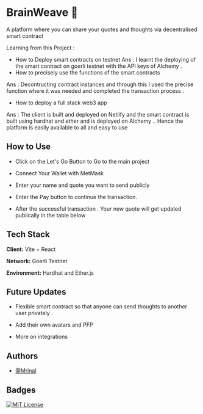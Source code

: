 
# BrainWeave 🧠
A platform where you can share your quotes and thoughts via decentralised smart contract 

Learning from this Project :
- How to Deploy smart contracts on testnet 
 Ans : I learnt the deploying of the smart contract on goerli testnet with the API keys of Alchemy . 
- How to precisely use the functions of the smart contracts 

 Ans : Decontructing contract instances and through this I used the precise function where it was needed and completed the transaction process . 

- How to deploy a full stack web3 app 

 Ans : The client is built and deployed on Netlify and the smart contract is built using hardhat and ether and is deployed on Alchemy .. Hence the platform is easily available to all and easy to use


## How to Use

 - Click on the Let's Go Button to Go to the main project
 - Connect Your Wallet with MetMask
 - Enter your name and quote you want to send publicly 

 - Enter the Pay button to continue the transaction.

 - After the successful transaction . Your new quote will get updated publically in the table below




## Tech Stack

**Client:** Vite + React

**Network:** Goerli Testnet

**Environment:** Hardhat and Ether.js

## Future Updates

- Flexible smart contract so that anyone can send thoughts to another user privately .

- Add their own avatars and PFP 

- More on integrations




## Authors

- [@Mrinal](https://www.github.com/mrinalxdev)


## Badges



[![MIT License](https://img.shields.io/badge/License-MIT-green.svg)](https://choosealicense.com/licenses/mit/)

